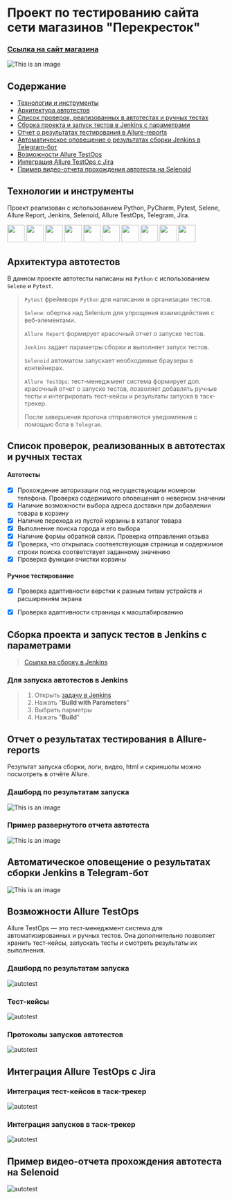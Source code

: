 # Проект по тестированию сайта сети магазинов "Перекресток"

### [Ссылка на сайт магазина](https://www.perekrestok.ru/)
![This is an image](design/images/picture.png)

## Содержание
- [Технологии и инструменты](#технологии-и-инструменты)
- [Архитектура автотестов](#архитектура-автотестов)
- [Список проверок, реализованных в автотестах и ручных тестах](#список-проверок-реализованных-в-автотестах-и-ручных-тестах)
- [Сборка проекта и запуск тестов в Jenkins с параметрами](#сборка-проекта-и-запуск-тестов-в-jenkins-с-параметрами)
- [Отчет о результатах тестирования в Allure-reports](#отчет-о-результатах-тестирования-в-allure-reports-)
- [Автоматическое оповещение о результатах сборки Jenkins в Telegram-бот](#автоматическое-оповещение-о-результатах-сборки-jenkins-в-telegram-бот)
- [Возможности Allure TestOps](#возможности-allure-testops)
- [Интеграция Allure TestOps с Jira](#интеграция-allure-testops-с-jira)
- [Пример видео-отчета прохождения автотеста на Selenoid](#пример-видео-отчета-прохождения-автотеста-на-selenoid)


## Технологии и инструменты
Проект реализован с использованием Python, PyCharm, Pytest, Selene, Allure Report, Jenkins, Selenoid, Allure TestOps, Telegram, Jira.
<p align="left">

<img src="https://cdn.jsdelivr.net/gh/devicons/devicon@latest/icons/python/python-original.svg" height="40" width="40"/>
<img src="https://cdn.jsdelivr.net/gh/devicons/devicon@latest/icons/pycharm/pycharm-original.svg" height="40" width="40"/>
<img src="https://cdn.jsdelivr.net/gh/devicons/devicon@latest/icons/pytest/pytest-original.svg" height="40" width="40"/>
<img src="design/icons/selene.png" height="40" width="40"/>
<img src="design/icons/Allure_Report.svg" height="40" width="40"/>     
<img src="https://cdn.jsdelivr.net/gh/devicons/devicon@latest/icons/jenkins/jenkins-original.svg" height="40" width="40"/>     
<img src="design/icons/selenoid.png" height="40" width="40"/>     
<img src="design/icons/allure_testops.svg" height="40" width="40"/>     
<img src="design/icons/telegram.png" height="40" width="40"/>     
<img src="https://cdn.jsdelivr.net/gh/devicons/devicon@latest/icons/jira/jira-original.svg" height="40" width="40"/>     

## Архитектура автотестов
В данном проекте автотесты написаны на <code>Python</code> с использованием <code>Selene</code> и <code>Pytest</code>.

> 
> <code>Pytest</code> фреймворк <code>Python</code> для написания и организации тестов.
> 
> <code>Selene</code>: обертка над Selenium для упрощения взаимодействия с веб‑элементами.
>
> <code>Allure Report</code> формирует красочный отчет о запуске тестов.
>
> <code>Jenkins</code> задает параметры сборки и выполняет запуск тестов.
> 
> <code>Selenoid</code> автоматом запускает необходимые браузеры в контейнерах.
> 
> <code>Allure TestOps</code>: тест-менеджмент система формирует доп. красочный отчет о запуске тестов, позволяет добавлять ручные тесты и интегрировать тест-кейсы и результаты запуска в таск-трекер.  
> 
> После завершения прогона отправляются уведомления с помощью бота в <code>Telegram</code>.

## Список проверок, реализованных в автотестах и ручных тестах
#### Автотесты
- [x] Прохождение авторизации под несуществующим номером телефона. Проверка содержимого оповещения о неверном значении
- [x] Наличие возможности выбора адреса доставки при добавлении товара в корзину
- [x] Наличие перехода из пустой корзины в каталог товара
- [x] Выполнение поиска города и его выбора 
- [x] Наличие формы обратной связи. Проверка отправления отзыва 
- [x] Проверка, что открылась соответствующая страница и содержимое строки поиска соответствует заданному значению
- [x] Проверка функции очистки корзины 
#### Ручное тестирование
- [x] Проверка адаптивности верстки к разным типам устройств и расширениям экрана
- [x] Проверка адаптивности страницы к масштабированию


## Сборка проекта и запуск тестов в Jenkins с параметрами
> [Ссылка на сборку в Jenkins](https://jenkins.autotests.cloud/job/Perekrestok_UI/)  
### Для запуска автотестов в Jenkins  
> 1. Открыть [задачу в Jenkins](https://jenkins.autotests.cloud/job/Perekrestok_UI/)  
> 2. Нажать "**Build with Parameters**"  
> 3. Выбрать парметры 
> 4. Нажать "**Build**"

## Отчет о результатах тестирования в Allure-reports  
Результат запуска сборки, логи, видео, html и скриншоты можно посмотреть в отчёте Allure.

### Дашборд по результатам запуска
![This is an image](design/images/дашборд.png)

### Пример развернутого отчета автотеста

![This is an image](design/images/отчет.png)



## Автоматическое оповещение о результатах сборки Jenkins в Telegram-бот

![This is an image](design/images/телеграм.png)

## Возможности Allure TestOps
Allure TestOps — это тест-менеджмент система для автоматизированных и ручных тестов. Она дополнительно позволяет хранить тест-кейсы, запускать тесты и смотреть результаты их выполнения. 
### Дашборд по результатам запуска
![autotest](design/images/дашб.png)
### Тест-кейсы
![autotest](design/images/тест-кейсы.png)
### Протоколы запусков автотестов
![autotest](design/images/запуски.png)

## Интеграция Allure TestOps с Jira
### Интеграция тест-кейсов в таск-трекер
![autotest](design/images/интеграция1.png)

### Интеграция запусков в таск-трекер
![autotest](design/images/интеграция2.png)

## Пример видео-отчета прохождения автотеста на Selenoid

![autotest](design/images/selenoid.gif)
